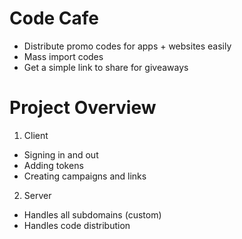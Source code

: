 # Code Cafe

-   Distribute promo codes for apps + websites easily
-   Mass import codes
-   Get a simple link to share for giveaways

# Project Overview

1. Client

-   Signing in and out
-   Adding tokens
-   Creating campaigns and links

2. Server

-   Handles all subdomains (custom)
-   Handles code distribution
